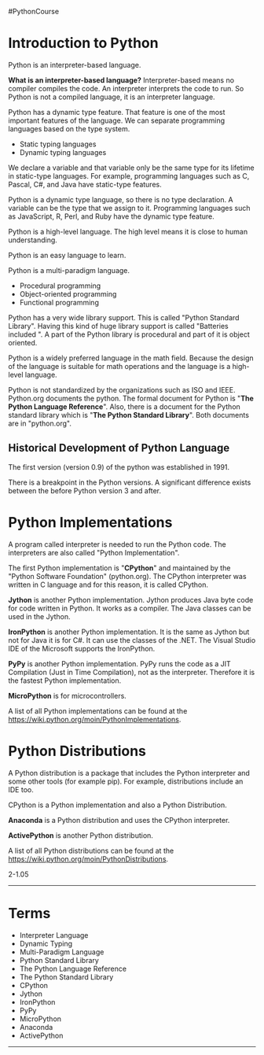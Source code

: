 #PythonCourse

# Introduction to Python
 Python is an interpreter-based language. 

**What is an interpreter-based language?**
Interpreter-based means no compiler compiles the code. An interpreter interprets the code to run. So Python is not a compiled language, it is an interpreter language.

Python has a dynamic type feature. That feature is one of the most important features of the language.
We can separate programming languages based on the type system.
- Static typing languages
- Dynamic typing languages

We declare a variable and that variable only be the same type for its lifetime in static-type languages. For example, programming languages such as C, Pascal, C#, and Java have static-type features.

Python is a dynamic type language, so there is no type declaration. A variable can be the type that we assign to it. Programming languages such as JavaScript, R, Perl, and Ruby have the dynamic type feature.

Python is a high-level language. The high level means it is close to human understanding.

Python is an easy language to learn.

Python is a multi-paradigm language.
- Procedural programming
- Object-oriented programming
- Functional programming

Python has a very wide library support. This is called "Python Standard Library". Having this kind of huge library support is called "Batteries included ".  A part of the Python library is procedural and part of it is object oriented.

Python is a widely preferred language in the math field. Because the design of the language is suitable for math operations and the language is a high-level language.

Python is not standardized by the organizations such as ISO and IEEE. Python.org documents the python. The formal document for Python is "**The Python Language Reference**". Also, there is a document for the Python standard library which is "**The Python Standard Library**". Both documents are in "python.org".

## Historical Development of Python Language
The first version (version 0.9) of the python was established in 1991.

There is a breakpoint in the Python versions. A significant difference exists between the before Python version 3 and after.

# Python Implementations
A program called interpreter is needed to run the Python code. The interpreters are also called "Python Implementation".

The first Python implementation is "**CPython**" and maintained by the "Python Software Foundation" (python.org). The CPython interpreter was written in C language and for this reason, it is called CPython.

**Jython** is another Python implementation. Jython produces Java byte code for code written in Python. It works as a compiler. The Java classes can be used in the Jython.

**IronPython** is another Python implementation. It is the same as Jython but not for Java it is for C#. It can use the classes of the .NET. The Visual Studio IDE of the Microsoft supports the IronPython.

**PyPy** is another Python implementation. PyPy runs the code as a JIT Compilation (Just in Time Compilation), not as the interpreter. Therefore it is the fastest Python implementation.

**MicroPython** is for microcontrollers.

A list of all Python implementations can be found at the https://wiki.python.org/moin/PythonImplementations.

# Python Distributions
A Python distribution is a package that includes the Python interpreter and some other tools (for example pip). For example, distributions include an IDE too.

CPython is a Python implementation and also a Python Distribution.

**Anaconda** is a Python distribution and uses the CPython interpreter.

**ActivePython** is another Python distribution.

A list of all Python distributions can be found at the https://wiki.python.org/moin/PythonDistributions.



2-1.05


---
# Terms
- Interpreter Language
- Dynamic Typing
- Multi-Paradigm Language
- Python Standard Library
- The Python Language Reference
- The Python Standard Library
- CPython
- Jython
- IronPython
- PyPy
- MicroPython
- Anaconda
- ActivePython
---